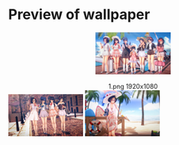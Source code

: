 # Preview of wallpaper

<p align="center">
  <img src="1.png" style="max-width:30%; height:auto;"/>
  <figcaption style="text-align: center; font-size: 0.9em;">1.png 1920x1080</figcaption>
  <img src="2.png" style="max-width:30%; height:auto;"/>
  <img src="3.png" style="max-width:30%; height:auto;"/>
</p>
